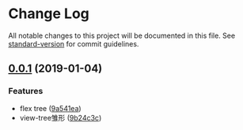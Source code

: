 # Change Log

All notable changes to this project will be documented in this file. See [standard-version](https://github.com/conventional-changelog/standard-version) for commit guidelines.

<a name="0.0.1"></a>
## [0.0.1](https://github.com/yy7054wyq5/angular-dtp/compare/9a541ea...v0.0.1) (2019-01-04)


### Features

* flex tree ([9a541ea](https://github.com/yy7054wyq5/angular-dtp/commit/9a541ea))
* view-tree雏形 ([9b24c3c](https://github.com/yy7054wyq5/angular-dtp/commit/9b24c3c))
